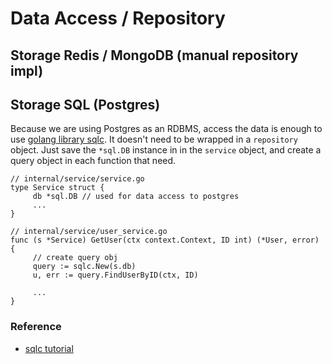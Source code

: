 # Data Access / Repository

## Storage Redis / MongoDB (manual repository impl)



## Storage SQL (Postgres)

Because we are using Postgres as an RDBMS, access
the data is enough to use [golang library sqlc](https://docs.sqlc.dev/en/latest/).
It doesn't need to be wrapped in a `repository` object. Just save the `*sql.DB` instance in
in the `service` object, and create a query object in each function that
need.

```golang
// internal/service/service.go
type Service struct {
     db *sql.DB // used for data access to postgres
     ...
}

// internal/service/user_service.go
func (s *Service) GetUser(ctx context.Context, ID int) (*User, error) {
     // create query obj
     query := sqlc.New(s.db)
     u, err := query.FindUserByID(ctx, ID)

     ...
}
```

### Reference

* [sqlc tutorial]()